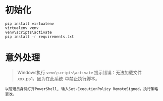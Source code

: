 # 初始化
```
pip install virtualenv
virtualenv venv
venv\scripts\activate
pip install -r requirements.txt
```

# 意外处理
> Windows执行 ```venv\scripts\activate``` 提示错误：无法加载文件 xxx.ps1，因为在此系统-中禁止执行脚本。  

```
以管理员身份打开PowerShell, 输入Set-ExecutionPolicy RemoteSigned，执行策略更改。
```